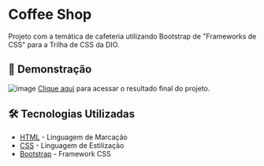 # Coffee Shop

Projeto com a temática de cafeteria utilizando Bootstrap de "Frameworks de CSS" para a Trilha de CSS da DIO.

## 🚀 Demonstração

![image](assets/images/final-project-capture-desktop.png)
[Clique aqui](https://alanrochagomes.github.io/coffee-shop/) para acessar o resultado final do projeto.

## 🛠️ Tecnologias Utilizadas

* [HTML](https://www.w3.org/html/) - Linguagem de Marcação
* [CSS](https://www.w3.org/Style/CSS/) - Linguagem de Estilização
* [Bootstrap](https://getbootstrap.com/) - Framework CSS
